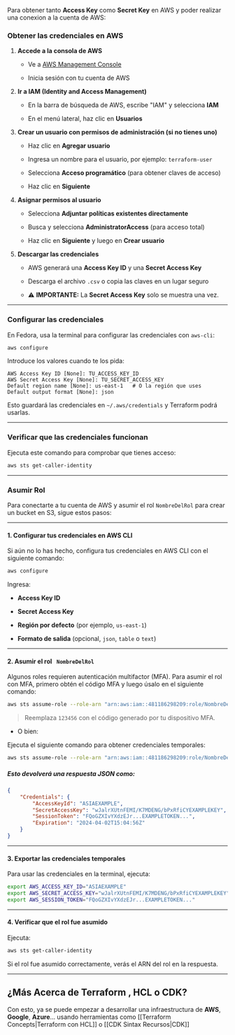 Para obtener tanto **Access Key** como **Secret Key** en AWS y poder realizar una conexion a la cuenta de AWS:
### Obtener las credenciales en AWS

1. **Accede a la consola de AWS**
    - Ve a [AWS Management Console](https://aws.amazon.com/console/)
        
    - Inicia sesión con tu cuenta de AWS
        
2. **Ir a IAM (Identity and Access Management)**
    - En la barra de búsqueda de AWS, escribe "IAM" y selecciona **IAM**
        
    - En el menú lateral, haz clic en **Usuarios**
        
3. **Crear un usuario con permisos de administración (si no tienes uno)**
    - Haz clic en **Agregar usuario**
        
    - Ingresa un nombre para el usuario, por ejemplo: `terraform-user`
        
    - Selecciona **Acceso programático** (para obtener claves de acceso)
        
    - Haz clic en **Siguiente**
        
4. **Asignar permisos al usuario**
    - Selecciona **Adjuntar políticas existentes directamente**
        
    - Busca y selecciona **AdministratorAccess** (para acceso total)
        
    - Haz clic en **Siguiente** y luego en **Crear usuario**
        
5. **Descargar las credenciales**
    - AWS generará una **Access Key ID** y una **Secret Access Key**
        
    - Descarga el archivo `.csv` o copia las claves en un lugar seguro
        
    - ⚠️ **IMPORTANTE:** La **Secret Access Key** solo se muestra una vez.
        

---

### Configurar las credenciales 

En Fedora, usa la terminal para configurar las credenciales con `aws-cli`:

```bash
aws configure
```

Introduce los valores cuando te los pida:

```plaintext
AWS Access Key ID [None]: TU_ACCESS_KEY_ID
AWS Secret Access Key [None]: TU_SECRET_ACCESS_KEY
Default region name [None]: us-east-1   # O la región que uses
Default output format [None]: json
```

Esto guardará las credenciales en `~/.aws/credentials` y Terraform podrá usarlas.

---

### Verificar que las credenciales funcionan

Ejecuta este comando para comprobar que tienes acceso:

```bash
aws sts get-caller-identity
```

---
### Asumir Rol

Para conectarte a tu cuenta de AWS y asumir el rol `NombreDelRol` para crear un bucket en S3, sigue estos pasos:

---

#### 1. Configurar tus credenciales en AWS CLI

Si aún no lo has hecho, configura tus credenciales en AWS CLI con el siguiente comando:

```sh
aws configure
```

Ingresa:

- **Access Key ID**
    
- **Secret Access Key**
    
- **Región por defecto** (por ejemplo, `us-east-1`)
    
- **Formato de salida** (opcional, `json`, `table` o `text`)
    

---

#### 2. Asumir el rol ` NombreDelRol`

Algunos roles requieren autenticación multifactor (MFA). Para asumir el rol con MFA, primero obtén el código MFA y luego úsalo en el siguiente comando:

```sh
aws sts assume-role --role-arn "arn:aws:iam::481186298209:role/NombreDelRol" \ --role-session-name "MiSesion" \ --serial-number arn:aws:iam::931556474233:mfa/NachoNeoris \ --token-code 123456`
```

> Reemplaza `123456` con el código generado por tu dispositivo MFA.

- O bien: 

Ejecuta el siguiente comando para obtener credenciales temporales:

```sh
aws sts assume-role --role-arn "arn:aws:iam::481186298209:role/NombreDelRol" --role-session-name "MiSesion"
```

##### Esto devolverá una respuesta JSON como:

```json
{
    "Credentials": {
        "AccessKeyId": "ASIAEXAMPLE",
        "SecretAccessKey": "wJalrXUtnFEMI/K7MDENG/bPxRfiCYEXAMPLEKEY",
        "SessionToken": "FQoGZXIvYXdzEJr...EXAMPLETOKEN...",
        "Expiration": "2024-04-02T15:04:56Z"
    }
}
```

---

#### 3. Exportar las credenciales temporales

Para usar las credenciales en la terminal, ejecuta:

```sh
export AWS_ACCESS_KEY_ID="ASIAEXAMPLE"
export AWS_SECRET_ACCESS_KEY="wJalrXUtnFEMI/K7MDENG/bPxRfiCYEXAMPLEKEY"
export AWS_SESSION_TOKEN="FQoGZXIvYXdzEJr...EXAMPLETOKEN..."
```

---

#### 4. Verificar que el rol fue asumido

Ejecuta:

```sh
aws sts get-caller-identity
```

Si el rol fue asumido correctamente, verás el ARN del rol en la respuesta.

---
## ¿Más Acerca de Terraform , HCL o CDK?
Con esto, ya se puede empezar a desarrollar una infraestructura de **AWS**, **Google**, **Azure**... usando herramientas como [[Terraform Concepts|Terraform con HCL]] o [[CDK Sintax Recursos|CDK]]
